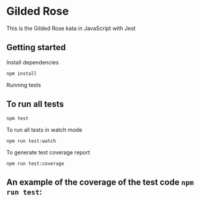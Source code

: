 # Gilded Rose
This is the Gilded Rose kata in JavaScript with Jest

## Getting started

Install dependencies

```
npm install
```
Running tests

## To run all tests

```
npm test
```
To run all tests in watch mode

```
npm run test:watch
```
To generate test coverage report

```
npm run test:coverage
```

## An example of the coverage of the test code `npm run test`:

